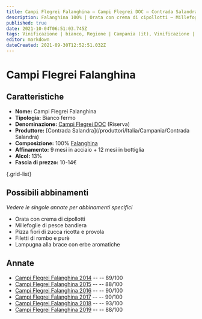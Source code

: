 ```yaml
---
title: Campi Flegrei Falanghina – Campi Flegrei DOC – Contrada Salandra – Campania (IT) – 10-14€ – 3★-5★
description: Falanghina 100% | Orata con crema di cipollotti – Millefoglie di pesce bandiera – Pizza fiori di zucca ricotta e provola – Filetti di rombo e purè – Lampugna alla brace
published: true
date: 2021-10-04T06:51:03.745Z
tags: Vinificazione | bianco, Regione | Campania (it), Vinificazione | varietale, Vinificazione | fermo, Valutazioni | 5 stelle, Prezzi | 10-14€, falanghina, orata con crema di cipollotti, millefoglie di pesce bandiera, pizza fiori di zucca ricotta e provola, filetti di rombo e purè, lampugna alla brace
editor: markdown
dateCreated: 2021-09-30T12:52:51.032Z
---
```


# Campi Flegrei Falanghina

## Caratteristiche
- **Nome:** Campi Flegrei Falanghina
- **Tipologia:** Bianco fermo 
- **Denominazione:** [Campi Flegrei DOC](/denominazioni/Italia/Campania/DOC/Campi-Flegrei) (Riserva) 
- **Produttore:** [Contrada Salandra](/produttori/Italia/Campania/Contrada Salandra) 
- **Composizione:** 100% [Falanghina](/vitigni/Italia/bacca-bianca/Falanghina)
- **Affinamento:** 9 mesi in acciaio + 12 mesi in bottiglia
- **Alcol:** 13%
- **Fascia di prezzo:** 10-14€

{.grid-list}



## Possibili abbinamenti
*Vedere le singole annate per abbinamenti specifici*

- Orata con crema di cipollotti
- Millefoglie di pesce bandiera
- Pizza fiori di zucca ricotta e provola
- Filetti di rombo e purè
- Lampugna alla brace con erbe aromatiche

## Annate
- [Campi Flegrei Falanghina 2014](/vini/Italia/Campania/Contrada-Salandra/Campi-Flegrei-Falanghina/2014) -- <span class="star-4"></span> -- 89/100
- [Campi Flegrei Falanghina 2015](/vini/Italia/Campania/Contrada-Salandra/Campi-Flegrei-Falanghina/2015) -- <span class="star-3"></span> -- 88/100
- [Campi Flegrei Falanghina 2016](/vini/Italia/Campania/Contrada-Salandra/Campi-Flegrei-Falanghina/2016) -- <span class="star-4"></span> -- 90/100
- [Campi Flegrei Falanghina 2017](/vini/Italia/Campania/Contrada-Salandra/Campi-Flegrei-Falanghina/2017) -- <span class="star-4"></span> -- 90/100
- [Campi Flegrei Falanghina 2018](/vini/Italia/Campania/Contrada-Salandra/Campi-Flegrei-Falanghina/2018) -- <span class="star-5"></span> -- 93/100
- [Campi Flegrei Falanghina 2019](/vini/Italia/Campania/Contrada-Salandra/Campi-Flegrei-Falanghina/2019) -- <span class="star-3"></span> -- 88/100
 